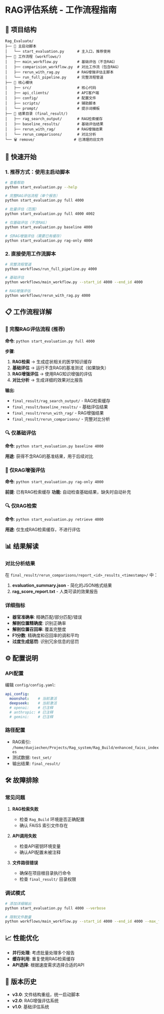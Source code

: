 # RAG评估系统 - 工作流程指南

## 📁 项目结构

```
Rag_Evaluate/
├── 🚀 主启动脚本
│   └── start_evaluation.py      # 主入口，推荐使用
├── 📁 工作流程 (workflows/)
│   ├── main_workflow.py         # 基础评估（不含RAG）
│   ├── comparision_workflow.py  # 对比工作流（包含RAG）
│   ├── rerun_with_rag.py        # RAG增强评估主脚本
│   └── run_full_pipeline.py     # 完整流程管道
├── 📁 核心模块
│   ├── src/                     # 核心代码
│   ├── api_clients/             # API客户端
│   ├── config/                  # 配置文件
│   ├── scripts/                 # 辅助脚本
│   └── prompt/                  # 提示词模板
├── 📁 结果目录 (final_result/)
│   ├── rag_search_output/       # RAG检索缓存
│   ├── baseline_results/        # 基础评估结果
│   ├── rerun_with_rag/          # RAG增强结果
│   └── rerun_comparisons/       # 对比分析
└── 🗑️ remove/                  # 已清理的旧文件
```

## 🚀 快速开始

### 1. 推荐方式：使用主启动脚本

```bash
# 查看帮助
python start_evaluation.py --help

# 完整RAG评估流程（单个报告）
python start_evaluation.py full 4000

# 批量评估（范围）
python start_evaluation.py full 4000 4002

# 仅基础评估（不含RAG）
python start_evaluation.py baseline 4000

# 仅RAG增强评估（需要已有缓存）
python start_evaluation.py rag-only 4000
```

### 2. 直接使用工作流脚本

```bash
# 完整流程管道
python workflows/run_full_pipeline.py 4000

# 基础评估
python workflows/main_workflow.py --start_id 4000 --end_id 4000

# RAG增强评估
python workflows/rerun_with_rag.py 4000
```

## 📋 工作流程详解

### 🎯 完整RAG评估流程 (推荐)

**命令**: `python start_evaluation.py full 4000`

**步骤**:
1. **RAG检索** → 生成症状相关的医学知识缓存
2. **基础评估** → 运行不含RAG的基准测试（如果缺失）
3. **RAG增强评估** → 使用RAG知识增强的评估
4. **对比分析** → 生成详细的效果对比报告

**输出**:
- `final_result/rag_search_output/` - RAG检索缓存
- `final_result/baseline_results/` - 基础评估结果
- `final_result/rerun_with_rag/` - RAG增强结果
- `final_result/rerun_comparisons/` - 完整对比分析

### 🔍 仅基础评估

**命令**: `python start_evaluation.py baseline 4000`

**用途**: 获得不含RAG的基准结果，用于后续对比

### 🤖 仅RAG增强评估

**命令**: `python start_evaluation.py rag-only 4000`

**前提**: 已有RAG检索缓存
**功能**: 自动检查基础结果，缺失时自动补充

### 🔍 仅RAG检索

**命令**: `python start_evaluation.py retrieve 4000`

**用途**: 仅生成RAG检索缓存，不进行评估

## 📊 结果解读

### 对比分析结果

在 `final_result/rerun_comparisons/report_<id>_results_<timestamp>/` 中：

1. **evaluation_summary.json** - 简化的JSON格式结果
2. **rag_score_report.txt** - 人类可读的效果报告

### 详细指标

- **器官准确率**: 精确匹配/部分匹配/错误
- **解剖位置精确度**: 识别正确率
- **解剖位置召回率**: 覆盖完整度  
- **F1分数**: 精确度和召回率的调和平均
- **过度生成惩罚**: 识别冗余信息的惩罚

## ⚙️ 配置说明

### API配置
编辑 `config/config.yaml`:
```yaml
api_config:
  moonshot:    # 当前激活
  deepseek:    # 当前激活
  # openai:    # 已注释
  # anthropic: # 已注释
  # gemini:    # 已注释
```

### 路径配置
- RAG索引: `/home/duojiechen/Projects/Rag_system/Rag_Build/enhanced_faiss_indexes`
- 测试数据: `test_set/`
- 输出结果: `final_result/`

## 🛠️ 故障排除

### 常见问题

1. **RAG检索失败**
   - 检查 `Rag_Build` 环境是否正确配置
   - 确认 FAISS 索引文件存在

2. **API调用失败**
   - 检查API密钥环境变量
   - 确认API配置未被注释

3. **文件路径错误**
   - 确保在项目根目录执行命令
   - 检查 `final_result/` 目录权限

### 调试模式

```bash
# 添加详细输出
python start_evaluation.py full 4000 --verbose

# 限制文件数量
python workflows/main_workflow.py --start_id 4000 --end_id 4000 --max_files 1
```

## 📈 性能优化

- **并行处理**: 考虑批量处理多个报告
- **缓存利用**: 重复使用RAG检索缓存
- **API选择**: 根据速度需求选择合适的API

## 🔄 版本历史

- **v3.0**: 文件结构重组，统一启动脚本
- **v2.0**: RAG增强评估系统
- **v1.0**: 基础评估系统
